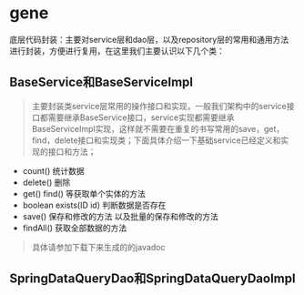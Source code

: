 # gene
底层代码封装：主要对service层和dao层，以及repository层的常用和通用方法进行封装，方便进行复用，在这里我们主要认识以下几个类：

## BaseService和BaseServiceImpl 
> 主要封装类service层常用的操作接口和实现，一般我们架构中的service接口都需要继承BaseService接口，service实现都需要继承BaseServiceImpl实现，这样就不需要在重复的书写常用的save，get，find，delete接口和实现类；下面具体介绍一下基础service已经定义和实现的接口和方法；

* count() 统计数据
* delete() 删除
* get() find() 等获取单个实体的方法
* boolean	exists(ID id) 判断数据是否存在
* save() 保存和修改的方法 以及批量的保存和修改的方法
* findAll() 获取全部数据的方法

> 具体请参加下载下来生成的的javadoc

## SpringDataQueryDao和SpringDataQueryDaoImpl



